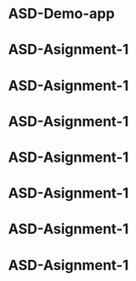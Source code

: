# ASD-Demo-app
# ASD-Asignment-1
# ASD-Asignment-1
# ASD-Asignment-1
# ASD-Asignment-1
# ASD-Asignment-1
# ASD-Asignment-1
# ASD-Asignment-1

